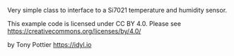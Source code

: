 Very simple class to interface to a Si7021 temperature and humidity sensor.

This example code is licensed under CC BY 4.0.
Please see https://creativecommons.org/licenses/by/4.0/

by Tony Pottier
https://idyl.io
